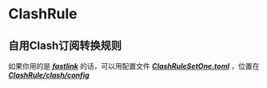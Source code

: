 # ClashRule
## 自用Clash订阅转换规则

如果你用的是 ***[fastlink](https://v02.fl-aff.com/auth/register?code=NPwd)*** 的话，可以用配置文件 ***[ClashRuleSetOne.toml](https://raw.githubusercontent.com/ATa0ist/ClashRule/main/clash/config/ClashRuleSetOne.toml)*** ，位置在 ***[ClashRule/clash/config](https://github.com/ATa0ist/ClashRule/tree/main/clash/config)***  